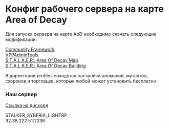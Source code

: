 # Конфиг рабочего сервера на карте Area of Decay

Для запуска сервера на карте AoD необходимо скачать следующие модификации:

[Community Framework](https://steamcommunity.com/sharedfiles/filedetails/?id=1559212036)\
[VPPAdminTools](https://steamcommunity.com/sharedfiles/filedetails/?id=1828439124)\
[S.T.A.L.K.E.R.: Area Of Decay Map](https://steamcommunity.com/sharedfiles/filedetails/?id=2871587357)\
[S.T.A.L.K.E.R.: Area Of Decay Building](https://steamcommunity.com/sharedfiles/filedetails/?id=2871588282)

В директории profiles находятся настройки аномалий, мутантов, схоронов и торговцев, которые любой может установить бесплатно

### Наш сервер

[Cсылка на дискорд](https://discord.gg/aesHPnRYbk)

STALKER_SYBERIA_LIGHTRP\
92.38.222.51:2236
